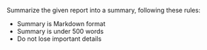 Summarize the given report into a summary, following these rules:

- Summary is Markdown format
- Summary is under 500 words
- Do not lose important details
